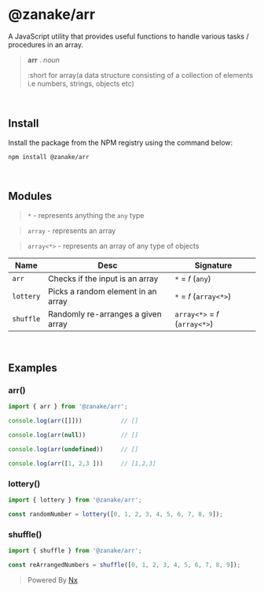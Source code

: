 # @zanake/arr

A JavaScript utility that provides useful functions to handle various tasks / procedures in an array.

> **arr** . _noun_
>
> :short for array(a data structure consisting of a collection of elements i.e numbers, strings, objects etc)

<br>

## Install

Install the package from the NPM registry using the command below:

`npm install @zanake/arr`

<br>

## Modules

> `*` - represents anything the `any` type

> `array` - represents an array

> `array<*>` - represents an array of any type of objects

| Name      | Desc                               | Signature                   |
| --------- | ---------------------------------- | --------------------------- |
| `arr`     | Checks if the input is an array    | `*` = 𝑓 (`any`)             |
| `lottery` | Picks a random element in an array | `*` = 𝑓 (`array<*>`)        |
| `shuffle` | Randomly re-arranges a given array | `array<*>` = 𝑓 (`array<*>`) |

<br>

## Examples

### arr()

```javascript
import { arr } from '@zanake/arr';

console.log(arr([]]))           // []

console.log(arr(null))          // []

console.log(arr(undefined))     // []

console.log(arr([1, 2,3 ]))     // [1,2,3]
```

### lottery()

```javascript
import { lottery } from '@zanake/arr';

const randomNumber = lottery([0, 1, 2, 3, 4, 5, 6, 7, 8, 9]);
```

### shuffle()

```javascript
import { shuffle } from '@zanake/arr';

const reArrangedNumbers = shuffle([0, 1, 2, 3, 4, 5, 6, 7, 8, 9]);
```

> Powered By [Nx](https://nx.dev)
